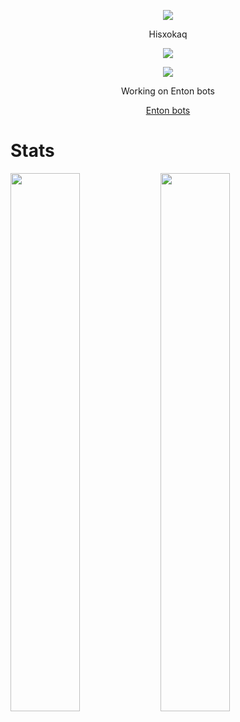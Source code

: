 <p align="center">  
<img src="https://images-ext-1.discordapp.net/external/qFnKCdGKQ-tt4mxiJICNuyV7cagwb4Is7g9Lzcrmpgc/%3Fsize%3D4096/https/cdn.discordapp.com/avatars/898501942349795379/faacbaeed20c13fda5eefb6f25bf7495.webp?width=124&height=124">
</p>
<p align="center">
    Hisxokaq
<p align="center">  
<img src="https://komarev.com/ghpvc/?username=Hisxokaq">
</p>
    <p align="center">
  <img src="https://discord.c99.nl/widget/theme-4/898501942349795379.png"/>
</p>
<p align="center">
Working on Enton bots
<p align="center">
    <a href="https://discord.gg/2mvnbe7YJ4/">Enton bots</a>

    
 # Stats
<img align="left" width="47%" src="https://github-readme-stats.vercel.app/api?username=Hisxokaq&show_icons=true&theme=dark" />
<img align="left" width="47%" src="https://github-readme-stats.vercel.app/api/top-langs/?username=Hisxokaq&theme=dark" />
